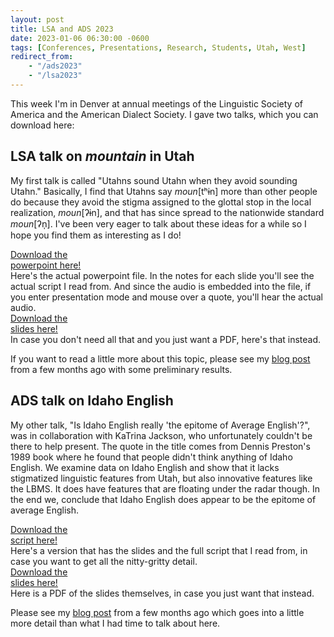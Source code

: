 ```yaml
---
layout: post
title: LSA and ADS 2023
date: 2023-01-06 06:30:00 -0600
tags: [Conferences, Presentations, Research, Students, Utah, West]
redirect_from: 
    - "/ads2023"
    - "/lsa2023"
---
```


This week I'm in Denver at annual meetings of the Linguistic Society of America and the American Dialect Society. I gave two talks, which you can download here:

## LSA talk on *mountain* in Utah

My first talk is called "Utahns sound Utahn when they avoid sounding Utahn." Basically, I find that Utahns say *moun*[tʰɨn] more than other people do because they avoid the stigma assigned to the glottal stop in the local realization, *moun*[ʔɨn], and that has since spread to the nationwide standard *moun*[ʔn̩]. I've been very eager to talk about these ideas for a while so I hope you find them as interesting as I do! 

<div class="biglink"><a href="/downloads/230106-LSA_mountain.pptx" title="NWAV50 slides" class="nodot">Download the<br />powerpoint here!</a></div>
Here's the actual powerpoint file. In the notes for each slide you'll see the actual script I read from. And since the audio is embedded into the file, if you enter presentation mode and mouse over a quote, you'll hear the actual audio. 

<div class="biglink"><a href="/downloads/230106-LSA_mountain.pdf" title="LSA2023 slides" class="nodot">Download the<br />slides here!</a></div>
In case you don't need all that and you just want a PDF, here's that instead.

If you want to read a little more about this topic, please see my [blog post](/blog/idaho-montana-wyoming-and-utah-english-survey-results) from a few months ago with some preliminary results. 



## ADS talk on Idaho English

My other talk, "Is Idaho English really 'the epitome of Average English'?", was in collaboration with KaTrina Jackson, who unfortunately couldn't be there to help present. The quote in the title comes from Dennis Preston's 1989 book where he found that people didn't think anything of Idaho English. We examine data on Idaho English and show that it lacks stigmatized linguistic features from Utah, but also innovative features like the LBMS. It does have features that are floating under the radar though. In the end we, conclude that Idaho English does appear to be the epitome of average English.

<div class="biglink"><a href="/downloads/230106-ADS_Idaho_notes.pdf" title="ADS2023 slides" class="nodot">Download the<br />script here!</a></div>
Here's a version that has the slides and the full script that I read from, in case you want to get all the nitty-gritty detail. 

<br/>

<div class="biglink"><a href="/downloads/230106-ADS_Idaho.pdf" title="ADS2023 slides" class="nodot">Download the<br />slides here!</a></div>
Here is a PDF of the slides themselves, in case you just want that instead.


<br/>

Please see my [blog post](/blog/idaho-montana-wyoming-and-utah-english-survey-results) from a few months ago which goes into a little more detail than what I had time to talk about here. 

<br/>